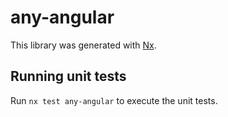 # any-angular

This library was generated with [Nx](https://nx.dev).

## Running unit tests

Run `nx test any-angular` to execute the unit tests.
